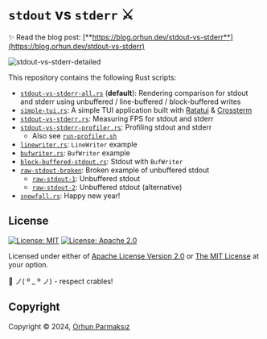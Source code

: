 # `stdout` vs `stderr` ⚔️

✨ Read the blog post: [**https://blog.orhun.dev/stdout-vs-stderr**](https://blog.orhun.dev/stdout-vs-stderr)

![stdout-vs-stderr-detailed](https://github.com/orhun/rust-stdout-vs-stderr/assets/24392180/5971ba46-62b6-4964-8096-532673983058)

This repository contains the following Rust scripts:

- [`stdout-vs-stderr-all.rs`](./src/stdout-vs-stderr-all.rs) (**default**): Rendering comparison for stdout and stderr using unbuffered / line-buffered / block-buffered writes
- [`simple-tui.rs`](./src/simple-tui.rs): A simple TUI application built with [Ratatui](https://ratatui.rs/) & [Crossterm](https://github.com/crossterm-rs/crossterm)
- [`stdout-vs-stderr.rs`](./src/stdout-vs-stderr.rs): Measuring FPS for stdout and stderr
- [`stdout-vs-stderr-profiler.rs`](./src/stdout-vs-stderr.rs): Profiling stdout and stderr
  - Also see [`run-profiler.sh`](./run-profiler.sh)
- [`linewriter.rs`](./src/writer/linewriter.rs): `LineWriter` example
- [`bufwriter.rs`](./src/writer/bufwriter.rs): `BufWriter` example
- [`block-buffered-stdout.rs`](./src/writer/block-buffered-stdout.rs): Stdout with `BufWriter`
- [`raw-stdout-broken`](./src/unbuffered/raw-stdout-broken.rs): Broken example of unbuffered stdout
  - [`raw-stdout-1`](./src/unbuffered/raw-stdout-1.rs): Unbuffered stdout
  - [`raw-stdout-2`](./src/unbuffered/raw-stdout-2.rs): Unbuffered stdout (alternative)
- [`snowfall.rs`](./src/bonus/snowfall.rs): Happy new year!

## License

[![License: MIT](https://img.shields.io/badge/License-MIT-yellow.svg?style=flat&logo=GitHub&labelColor=1D272B&color=819188&logoColor=white)](./LICENSE-MIT)
[![License: Apache 2.0](https://img.shields.io/badge/License-Apache%202.0-blue.svg?style=flat&logo=GitHub&labelColor=1D272B&color=819188&logoColor=white)](./LICENSE-APACHE)

Licensed under either of [Apache License Version 2.0](./LICENSE-APACHE) or [The MIT License](./LICENSE-MIT) at your option.

🦀 ノ( º \_ º ノ) - respect crables!

## Copyright

Copyright © 2024, [Orhun Parmaksız](mailto:orhunparmaksiz@gmail.com)
